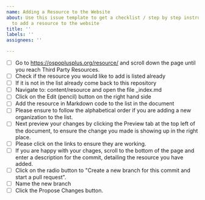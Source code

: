 ```yaml
---
name: Adding a Resource to the Website
about: Use this issue template to get a checklist / step by step instructions on how
  to add a resource to the website
title: ''
labels: ''
assignees: ''

---
```


- [ ] Go to https://ospoplusplus.org/resource/ and scroll down the page until you reach Third Party Resources.
- [ ] Check if the resource you would like to add is listed already
- [ ] If it is not in the list already come back to this repository
- [ ] Navigate to: content/resource and open the file _index.md
- [ ] Click on the Edit (pencil) button on the right hand side
- [ ] Add the resource in Markdown code to the list in the document
- [ ] Please ensure to follow the alphabetical order if you are adding a new organization to the list.
- [ ] Next preview your changes by clicking the Preview tab at the top left of the document, to ensure the change you made is showing up in the right place.
- [ ] Please click on the links to ensure they are working.
- [ ] If you are happy with your chages, scroll to the bottom of the page and enter a description for the commit, detailing the resource you have added.
- [ ] Click on the radio button to "Create a new branch for this commit and start a pull request".
- [ ] Name the new branch
- [ ] Click the Propose Changes button.
